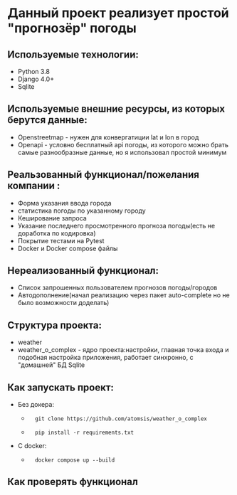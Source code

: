 # Данный проект реализует простой "прогнозёр" погоды
## Используемые технологии:
- Python 3.8
- Django 4.0+
- Sqlite
## Используемые внешние ресурсы, из которых берутся данные:
- Openstreetmap - нужен для конвергатиции lat и lon в город
- Openapi - условно бесплатный api погоды, из которого можно брать самые разнообразные данные, но я использовал простой минимум

## Реальзованный функционал/пожелания компании :
- Форма указания ввода города
- статистика погоды по указанному городу
- Кеширование запроса
- Указание последнего просмотренного прогноза погоды(есть не доработка по кодировка)
- Покрытие тестами на Pytest
- Docker и Docker compose файлы
## Нереализованный функционал:
- Список запрошенных пользователем прогнозов погоды/городов
- Автодополнение(начал реализацию через пакет auto-complete но не было возможности доделать) 
## Структура проекта:
- weather 
- weather_o_complex - ядро проекта:настройки, главная точка входа и подобная настройка приложения, работает синхронно, с "домашней" БД Sqlite
## Как запускать проект:
- Без докера:
  - ```
      git clone https://github.com/atomsis/weather_o_complex
    ```
  - ```
      pip install -r requirements.txt
    ```
- С docker:
  - ```
      docker compose up --build
    ```
## Как проверять функционал 

